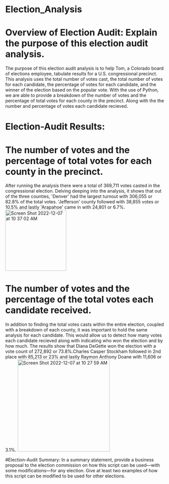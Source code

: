 # Election_Analysis

# Overview of Election Audit: Explain the purpose of this election audit analysis.
The purpose of this election audit analysis is to help Tom, a Colorado board of elections employee, tabulate results for a U.S. congressional precinct. This analysis uses the total number of votes cast, the total number of votes for each candidate, the percentage of votes for each candidate, and the winner of the election based on the popular vote. With the use of Python, we are able to provide a breakdown of the number of votes and the percentage of total votes for each county in the precinct. Along with the the number and percentage of votes each candidate recieved. 

# Election-Audit Results: 
# The number of votes and the percentage of total votes for each county in the precinct.
  After running the analysis there were a total of 369,711 votes casted in the congressional election.
  Delving deeping into the analysis, it shows that out of the three counties, 'Denver' had the largest turnout with 306,055 or 82.8% of the total votes. 'Jefferson' county followed with 38,855 votes or 10.5% and lastly 'Arapahoe' came in with 24,801 or 6.7%. 
<img width="192" alt="Screen Shot 2022-12-07 at 10 37 02 AM" src="https://user-images.githubusercontent.com/117120227/206267252-962e58df-2a9b-4592-afb9-63841977b32c.png">

# The number of votes and the percentage of the total votes each candidate received.
  In addition to finding the total votes casts within the entire election, coupled with a breakdown of each county, it was important to hold the same analysis for each candidate. This would allow us to detect how many votes each candidate recieved along with indicating who won the election and by how much. 
  The results show that Diana DeGette won the election with a vote count of 272,892 or 73.8%.Charles Casper Stockham followed in 2nd place with 85,213 or 23% and lastly Raymon Anthony Doane with 11,606 or 3.1%.
<img width="290" alt="Screen Shot 2022-12-07 at 10 27 59 AM" src="https://user-images.githubusercontent.com/117120227/206265669-93643293-ae66-43ee-ac66-3c3943e82e2b.png">

#Election-Audit Summary: In a summary statement, provide a business proposal to the election commission on how this script can be used—with some modifications—for any election. Give at least two examples of how this script can be modified to be used for other elections.
